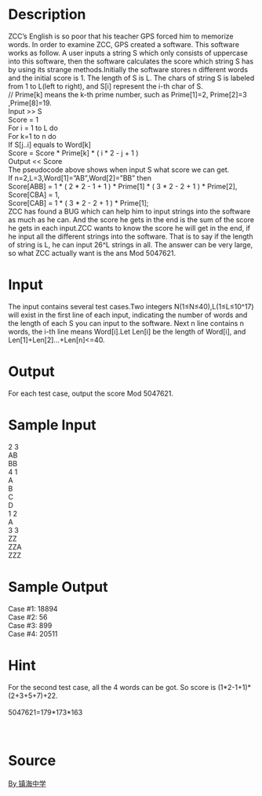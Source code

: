 
# Description

<div class="content"><div>ZCC’s English is so poor that his teacher GPS forced him to memorize words. In order to examine ZCC, GPS created a software. This software works as follow. A user inputs a string S which only consists of uppercase into this software, then the software calculates the score which string S has by using its strange methods.Initially the software stores n different words and the initial score is 1. The length of S is L. The chars of string S is labeled from 1 to L(left to right), and S[i] represent the i-th char of S. </div>
<div></div>
<div>// Prime[k] means the k-th prime number, such as Prime[1]=2, Prime[2]=3 ,Prime[8]=19.</div>
<div>Input &gt;&gt; S</div>
<div>Score = 1</div>
<div>For i = 1 to L do</div>
<div>For k=1 to n do</div>
<div>If S[j..i] equals to Word[k]</div>
<div>Score = Score * Prime[k] * ( i * 2 - j + 1 )</div>
<div>Output &lt;&lt; Score</div>
<div></div>
<div>The pseudocode above shows when input S what score we can get.</div>
<div>If n=2,L=3,Word[1]=”AB”,Word[2]=”BB” then </div>
<div>Score[ABB] = 1 * ( 2 * 2 - 1 + 1 ) * Prime[1] * ( 3 * 2 - 2 + 1 ) * Prime[2],</div>
<div>Score[CBA] = 1,</div>
<div>Score[CAB] = 1 * ( 3 * 2 - 2 + 1 ) * Prime[1];</div>
<div>ZCC has found a BUG which can help him to input strings into the software as much as he can. And the score he gets in the end is the sum of the score he gets in each input.ZCC wants to know the score he will get in the end, if he input all the different strings into the software. That is to say if the length of string is L, he can input 26^L strings in all. The answer can be very large, so what ZCC actually want is the ans Mod 5047621.</div>
<p></p></div>

# Input

<div class="content"><div>The input contains several test cases.Two integers N(1≤N≤40),L(1≤L≤10^17) will exist in the first line of each input, indicating the number of words and the length of each S you can input to the software. Next n line contains n words, the i-th line means Word[i].Let Len[i] be the length of Word[i], and Len[1]+Len[2]…+Len[n]&lt;=40.</div>
<p></p></div>

# Output

<div class="content"><div>For each test case, output the score Mod 5047621.</div>
<p></p></div>

# Sample Input

<div class="content"><span class="sampledata">2 3<br/>
AB<br/>
BB<br/>
4 1<br/>
A<br/>
B<br/>
C<br/>
D<br/>
1 2<br/>
A<br/>
3 3<br/>
ZZ<br/>
ZZA<br/>
ZZZ</span></div>

# Sample Output

<div class="content"><span class="sampledata">Case #1: 18894<br/>
Case #2: 56<br/>
Case #3: 899<br/>
Case #4: 20511</span></div>

# Hint

<div class="content"><p></p><div>For the second test case, all the 4 words can be got. So score is (1*2-1+1)*(2+3+5+7)+22.</div><br/>
<div>5047621=179*173*163</div><br/>
<div></div><br/>
<p></p><p></p></div>

# Source

<div class="content"><p><a href="problemset.php?search=By 镇海中学">By 镇海中学</a></p></div>

